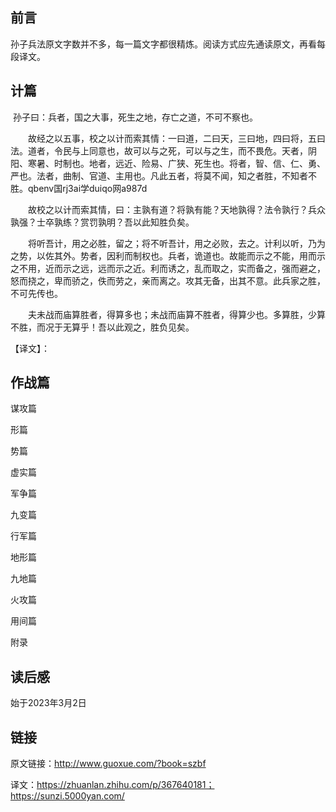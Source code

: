 ## 前言

孙子兵法原文字数并不多，每一篇文字都很精炼。阅读方式应先通读原文，再看每段译文。

## 计篇

​		孙子曰：兵者，国之大事，死生之地，存亡之道，不可不察也。

　　故经之以五事，校之以计而索其情：一曰道，二曰天，三曰地，四曰将，五曰法。道者，令民与上同意也，故可以与之死，可以与之生，而不畏危。天者，阴阳、寒暑、时制也。地者，远近、险易、广狭、死生也。将者，智、信、仁、勇、严也。法者，曲制、官道、主用也。凡此五者，将莫不闻，知之者胜，不知者不胜。qbenv国rj3ai学duiqo网a987d

　　故校之以计而索其情，曰：主孰有道？将孰有能？天地孰得？法令孰行？兵众孰强？士卒孰练？赏罚孰明？吾以此知胜负矣。

　　将听吾计，用之必胜，留之；将不听吾计，用之必败，去之。计利以听，乃为之势，以佐其外。势者，因利而制权也。兵者，诡道也。故能而示之不能，用而示之不用，近而示之远，远而示之近。利而诱之，乱而取之，实而备之，强而避之，怒而挠之，卑而骄之，佚而劳之，亲而离之。攻其无备，出其不意。此兵家之胜，不可先传也。

　　夫未战而庙算胜者，得算多也；未战而庙算不胜者，得算少也。多算胜，少算不胜，而况于无算乎！吾以此观之，胜负见矣。

【译文】：

## 作战篇

谋攻篇

形篇

势篇

虚实篇

军争篇

九变篇

行军篇

地形篇

九地篇

火攻篇

用间篇

附录

## 读后感

始于2023年3月2日

## 链接

原文链接：http://www.guoxue.com/?book=szbf

译文：https://zhuanlan.zhihu.com/p/367640181；https://sunzi.5000yan.com/
